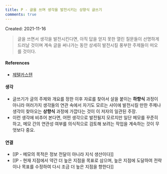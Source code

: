```yaml
---
title: P - 글을 쓰며 생각을 발전시키는 상향식 글쓰기
comments: true
---
```



Created: 2021-11-16

>글을 쓰면서 생각을 발전시킨다면, 아직 답을 얻지 못한 열린 질문들이 선명하게 드러날 것이며 계속 글을 써나가는 동안 상세히 발전시킬 풍부한 주제들이 떠오를 것이다.

#### References
- [제텔카스텐](https://slowdive14.tistory.com/1299694)

#### 생각
- 글쓰기가 글의 주제와 개요를 정한 이후 자료를 찾아서 살을 붙이는 **하향식** 과정이 아니라 여러가지 생각들의 연관 속에서 자기도 모르는 사이에 발전시킬 만한 주제나 생각이 찾아오는 **상향식** 과정에 가깝다는 것이 이 저자의 일관된 주장. 
- 이런 생각에 비추어 본다면, 어떤 생각으로 발전될지 모르지만 일단 메모를 꾸준히 하고, 메모 간의 연관성 여부를 의식적으로 검토해 보려는 작업을 계속하는 것이 무엇보다 중요. 

#### 연결
- [[P - 메모의 목적은 정보 전달이 아니라 지식 생산이다]]
- [[P -  현재 지점에서 약간 더 높은 지점을 목표로 삼으며, 높은 지점에 도달하여 전략이나 목표를 수정하여 다시 조금 더 높은 지점을 향한다]]